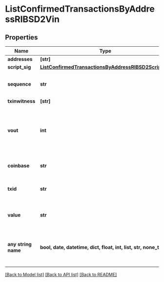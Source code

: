 # ListConfirmedTransactionsByAddressRIBSD2Vin


## Properties
Name | Type | Description | Notes
------------ | ------------- | ------------- | -------------
**addresses** | **[str]** |  | 
**script_sig** | [**ListConfirmedTransactionsByAddressRIBSD2ScriptSig**](ListConfirmedTransactionsByAddressRIBSD2ScriptSig.md) |  | 
**sequence** | **str** | Represents the script sequence number. | 
**txinwitness** | **[str]** |  | 
**vout** | **int** | It refers to the index of the output address of this transaction. The index starts from 0. | 
**coinbase** | **str** | Represents the coinbase hex. | [optional] 
**txid** | **str** | Represents the reference transaction identifier. | [optional] 
**value** | **str** | Represents the sent/received amount. | [optional] 
**any string name** | **bool, date, datetime, dict, float, int, list, str, none_type** | any string name can be used but the value must be the correct type | [optional]

[[Back to Model list]](../README.md#documentation-for-models) [[Back to API list]](../README.md#documentation-for-api-endpoints) [[Back to README]](../README.md)


